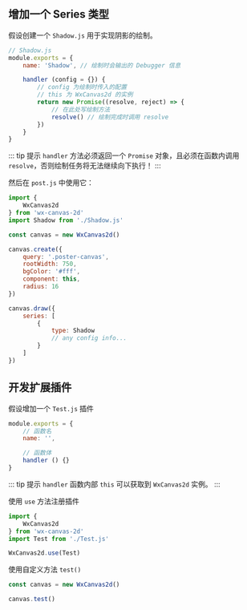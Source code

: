 ## 增加一个 Series 类型

假设创建一个 `Shadow.js` 用于实现阴影的绘制。

```js
// Shadow.js
module.exports = {
    name: 'Shadow', // 绘制时会输出的 Debugger 信息

    handler (config = {}) {
        // config 为绘制时传入的配置
        // this 为 WxCanvas2d 的实例
        return new Promise((resolve, reject) => {
            // 在此处写绘制方法
            resolve() // 绘制完成时调用 resolve
        })
    }
}

```

::: tip 提示
`handler` 方法必须返回一个 `Promise` 对象，且必须在函数内调用 `resolve`，否则绘制任务将无法继续向下执行！
:::

然后在 `post.js` 中使用它：

```js
import {
    WxCanvas2d
} from 'wx-canvas-2d'
import Shadow from './Shadow.js'

const canvas = new WxCanvas2d()

canvas.create({
    query: '.poster-canvas',
    rootWidth: 750,
    bgColor: '#fff',
    component: this,
    radius: 16
})

canvas.draw({
    series: [
        {
            type: Shadow
            // any config info...
        }
    ]
})
```

## 开发扩展插件

假设增加一个 `Test.js` 插件

```js
module.exports = {
    // 函数名
    name: '',

    // 函数体
    handler () {}
}
```

::: tip 提示
`handler` 函数内部 `this` 可以获取到 `WxCanvas2d` 实例。
:::

使用 `use` 方法注册插件

```js
import {
    WxCanvas2d
} from 'wx-canvas-2d'
import Test from './Test.js'

WxCanvas2d.use(Test)
```

使用自定义方法 `test()`

```js
const canvas = new WxCanvas2d()

canvas.test()
```
